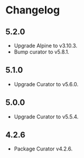 # Changelog

## 5.2.0

* Upgrade Alpine to v3.10.3.
* Bump curator to v5.8.1.

## 5.1.0

* Upgrade Curator to v5.6.0.

## 5.0.0

* Upgrade Curator to v5.5.4.

## 4.2.6

* Package Curator v4.2.6.

